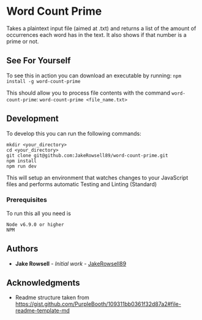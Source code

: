 # Word Count Prime

Takes a plaintext input file (aimed at .txt) and returns a list of the amount of occurrences each word has in the text. It also shows if that number is a prime or not.

## See For Yourself

To see this in action you can download an executable by running:
`npm install -g word-count-prime`

This should allow you to process file contents with the command `word-count-prime`:
`word-count-prime <file_name.txt>`

## Development

To develop this you can run the following commands:
```
mkdir <your_directory>
cd <your_directory>
git clone git@github.com:JakeRowsell89/word-count-prime.git
npm install
npm run dev
```

This will setup an environment that watches changes to your JavaScript files and performs automatic Testing and Linting (Standard)

### Prerequisites

To run this all you need is 

```
Node v6.9.0 or higher
NPM
```

## Authors

* **Jake Rowsell** - *Initial work* - [JakeRowsell89](https://github.com/JakeRowsell89)

## Acknowledgments

* Readme structure taken from https://gist.github.com/PurpleBooth/109311bb0361f32d87a2#file-readme-template-md

